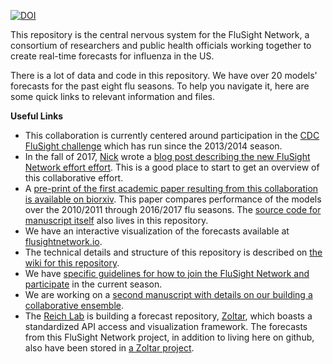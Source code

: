 [![DOI](https://zenodo.org/badge/83746897.svg)](https://zenodo.org/badge/latestdoi/83746897)

This repository is the central nervous system for the FluSight Network, a consortium of researchers and public health officials working together to create real-time forecasts for influenza in the US.

There is a lot of data and code in this repository. We have over 20 models' forecasts for the past eight flu seasons. To help you navigate it, here are some quick links to relevant information and files.

**Useful Links**

 - This collaboration is currently centered around participation in the [CDC FluSight challenge](https://predict.phiresearchlab.org/) which has run since the 2013/2014 season.
 - In the fall of 2017, [Nick](http://reichlab.io) wrote a [blog post describing the new FluSight Network effort effort](http://reichlab.io/2017/11/28/flusight-ensemble.html). This is a good place to start to get an overview of this collaborative effort.
 - A [pre-print of the first academic paper resulting from this collaboration is available on biorxiv](https://www.biorxiv.org/content/early/2018/08/24/397190). This paper compares performance of the models over the 2010/2011 through 2016/2017 flu seasons. The [source code for manuscript itself](https://github.com/FluSightNetwork/cdc-flusight-ensemble/tree/master/writing/comparison) also lives in this repository.
 - We have an interactive visualization of the forecasts available at [flusightnetwork.io](http://flusightnetwork.io).
 - The technical details and structure of this repository is described on [the wiki for this repository](https://github.com/FluSightNetwork/cdc-flusight-ensemble/wiki).
 - We have [specific guidelines for how to join the FluSight Network and participate](https://github.com/FluSightNetwork/cdc-flusight-ensemble/blob/master/guidelines.md) in the current season. 
 - We are working on a [second manuscript with details on our building a collaborative ensemble](https://github.com/FluSightNetwork/cdc-flusight-ensemble/tree/master/writing/ensemble).
 - The [Reich Lab](http://reichlab.io) is building a forecast repository, [Zoltar](http://www.zoltardata.com/), which boasts a standardized API access and visualization framework. The forecasts from this FluSight Network project, in addition to living here on github, also have been stored in [a Zoltar project](http://www.zoltardata.com/project/4).

